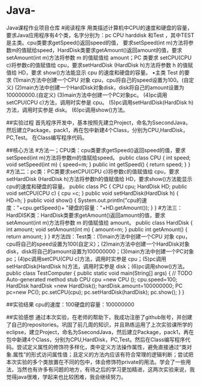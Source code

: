 # Java-
Java课程作业项目仓库
#阅读程序
用类描述计算机中CPU的速度和硬盘的容量，要求Java应用程序有4个类，名字分别为：pc CPU harddisk 和Test ，其中TEST是主类。cpu类要求getSpeed()返回speed的值，
要求setSpeed(int m)方法将参数m的值赋给speed，HardDisk类要求getAmount()返回amount的值，要求setAmount(int m)方法将参数 m 的值赋值给 amount；PC 类要求
setCPU(CPU c)将参数c的值赋值给 cpu，要求setHardDisk (HardDisk h)方法将参数 h 的值赋值给 HD，要求 show()方法能显示 cpu 的速度和硬盘的容量。
•主类 Test 的要求
(1)main方法中创建一个CPU 对象 cpu，cpu将自己的speed设置为100。(自定义)
(2)main方法中创建一个HardDisk对象disk，disk将自己的amount设置为100000000.(自定义)
(3)main方法中创建一个PC对象pc。
(4)pc调用setCPU(CPU c)方法，调用时实参是 cpu。
(5)pc调用setHardDisk(HardDisk h)方法，调用时实参是 disk。
(6)pc调用show()方法。

##实验过程
  首先程序开发中，基本按照先建立Project，命名为SsecondJava，然后建立Package，pack1，再在包中新建4个Class，分别为CPU,HardDisk，PC,Test。
 在Class编写程序代码。

##核心方法
#方法一；CPU类：cpu类要求getSpeed()返回speed的值，要求setSpeed(int m)方法将参数m的值赋给speed。
public class CPU {
int speed;
void setSpeed(int m) {
speed=m;
}
public int getSpeed() {
return speed;
}
}
#方法二：pc类：PC类要求setCPU(CPU c)将参数c的值赋值给 cpu，要求setHardDisk (HardDisk h)方法将参数h的值赋值给 HD，要求show()方法能显示cpu的速度和硬盘的容量。
public class PC {
CPU cpu;
HardDisk HD;
public void setCPU(CPU c) {
cpu =c;
}
public void setHardDisk(HardDisk h) {
HD=h;
}
public void show() {
System.out.println("cpu的速度："+cpu.getSpeed()+
"硬盘的容量："+HD.getAmount());
}
}
#方法三：HardDISK类：HardDisk类要求getAmount()返回amount的值，要求setAmount(int m)方法将参数 m 的值赋值给 amount。
public class HardDisk {
int amount;
void setAmount(int m) {
amount=m;
}
public int getAmount() {
return amount;
}
}
#方法四：Test类：(1)main方法中创建一个CPU 对象 cpu，cpu将自己的speed设置为100(自定义)；(2)main方法中创建一个HardDisk对象disk，disk将自己的amount设置为100000000；(3)main方法中创建一个PC对象pc；(4)pc调用setCPU(CPU c)方法，调用时实参是 cpu；(5)pc调用setHardDisk(HardDisk h)方法，调用时实参是 disk；(6)pc调用show()方法。
public class TestComputer {
public static void main(String[] args) {
// TODO Auto-generated method stub
CPU cpu =new CPU ();
cpu.speed=100;
HardDisk hardDisk =new HardDisk();
hardDisk.amount=100000000;
PC pc=new PC();
pc.setCPU(cpu);
pc.setHardDisk(hardDisk);
pc.show();
}
}

##实验结果
   cpu的速度：100硬盘的容量：100000000

##实验感想
   通过本次实验，在老师的帮助下，我成功注册了github账号，并创建了自己的repositories。巩固了前几周的知识，并且熟练运用了上次实验课所学的eclipse，建立Project，命名为SsecondJava，然后建立Package，pack1，再在包中新建4个Class，分别为CPU,HardDisk，PC,Test。然后在Class编写程序代码。尝试定义属性的修饰符多样化，类中定义方法操作属性，避免直接通过“类对象.属性”的形式访问属性值；且定义的方法内应该有符合常理的逻辑判断；尝试把本次实验的多个类放置在不同的包中，体会修饰符private的用法。学会了一些用法，当然也有许多有问题的地方，有待之后的学习更加精进，这两次实验来说，我觉得java很难，学起来也比较困难，我会继续努力。


